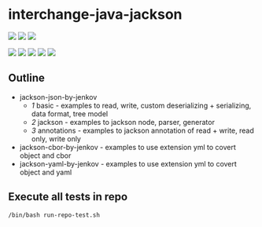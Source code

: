 # interchange-java-jackson

![](https://img.shields.io/badge/language-xxx-blue)
![](https://img.shields.io/badge/technology-xxx,%20xxx-blue)
![](https://img.shields.io/badge/development%20year-2021-orange)

![](https://img.shields.io/github/languages/top/shijiansu/interchange-java-jackson)
![](https://img.shields.io/github/languages/count/shijiansu/interchange-java-jackson)
![](https://img.shields.io/github/languages/code-size/shijiansu/interchange-java-jackson)
![](https://img.shields.io/github/repo-size/shijiansu/interchange-java-jackson)
![](https://img.shields.io/github/last-commit/shijiansu/interchange-java-jackson?color=red)

## Outline

- jackson-json-by-jenkov
  - _1_ basic - examples to read, write, custom deserializing + serializing, data format, tree model
  - _2_ jackson - examples to jackson node, parser, generator
  - _3_ annotations - examples to jackson annotation of read + write, read only, write only
- jackson-cbor-by-jenkov - examples to use extension yml to covert object and cbor
- jackson-yaml-by-jenkov - examples to use extension yml to covert object and yaml

## Execute all tests in repo

`/bin/bash run-repo-test.sh`
